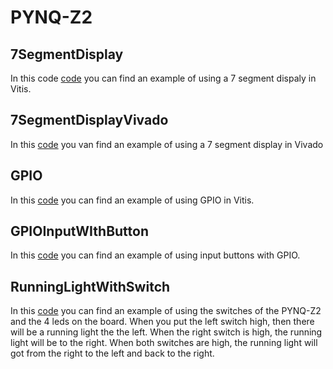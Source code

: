 # PYNQ-Z2

## 7SegmentDisplay
In this code [code](https://github.com/PhilippeArnaudHiroux/PYNQ-Z2/tree/main/7SegmentDisplay) you can find an example of using a 7 segment dispaly in Vitis.

## 7SegmentDisplayVivado
In this [code](https://github.com/PhilippeArnaudHiroux/PYNQ-Z2/tree/main/7SegmentDisplayVivadoCode) you van find an example of using a 7 segment display in Vivado

## GPIO
In this [code](https://github.com/PhilippeArnaudHiroux/PYNQ-Z2/tree/main/GPIO) you can find an example of using GPIO in Vitis.

## GPIOInputWIthButton
In this [code](https://github.com/PhilippeArnaudHiroux/PYNQ-Z2/tree/main/GPIOInputWithButton) you can find an example of using input buttons with GPIO.

## RunningLightWithSwitch
In this [code](https://github.com/PhilippeArnaudHiroux/PYNQ-Z2/tree/main/GPIOInputWithButton) you can find an example of using the switches of the PYNQ-Z2 and the 4 leds on the board. When you put the left switch high, then there will be a running light the the left. When the right switch is high, the running light will be to the right. When both switches are high, the running light will got from the right to the left and back to the right.
